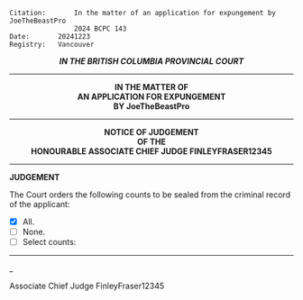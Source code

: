 	Citation:       In the matter of an application for expungement by JoeTheBeastPro
                	2024 BCPC 143
	Date:		20241223
	Registry:	Vancouver

<p align="center"><b><i> IN THE BRITISH COLUMBIA PROVINCIAL COURT </b></i>

---

<p align="center"><b>
				IN THE MATTER OF
<br>			AN APPLICATION FOR EXPUNGEMENT 
<br>                            BY JoeTheBeastPro
<br>				

---

<p align="center">		
				NOTICE OF JUDGEMENT
<br>				OF THE
<br>				HONOURABLE ASSOCIATE CHIEF JUDGE FINLEYFRASER12345

</b>
	
---

**JUDGEMENT**

The Court orders the following counts to be sealed from the criminal record of the applicant:
- [x] All.
- [ ] None.
- [ ] Select counts:

---

_
	
Associate Chief Judge FinleyFraser12345
